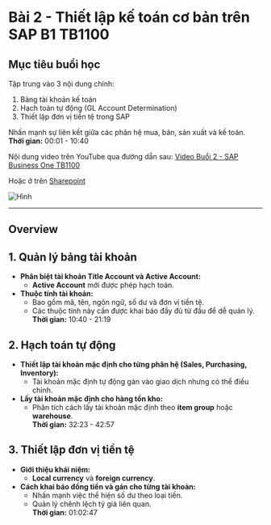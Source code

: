 # Bài 2 - Thiết lập kế toán cơ bản trên SAP B1 TB1100

## Mục tiêu buổi học
Tập trung vào 3 nội dung chính:
1. Bảng tài khoản kế toán
2. Hạch toán tự động (GL Account Determination)
3. Thiết lập đơn vị tiền tệ trong SAP

Nhấn mạnh sự liên kết giữa các phân hệ mua, bán, sản xuất và kế toán.  
**Thời gian:** 00:01 - 10:40

Nội dung video trên YouTube qua đường dẫn sau:
[Video Buổi 2 - SAP Business One TB1100](https://youtu.be/hhgoNmPgikA?si=LUR3WeRkWe6FYB9N)

Hoặc ở trên [Sharepoint](https://foxai.sharepoint.com/:f:/s/TaiLieuTTSXFoxAI/ErmZyUSLwINOnMl07xPugOUBXEf8v3Gdq4_OtyKs-3lJcQ?e=lAmQcF)

![Hình](https://i.ytimg.com/vi/hhgoNmPgikA/maxresdefault.jpg)

---

## Overview
## 1. Quản lý bảng tài khoản
- **Phân biệt tài khoản Title Account và Active Account:**  
  - **Active Account** mới được phép hạch toán.
- **Thuộc tính tài khoản:**  
  - Bao gồm mã, tên, ngôn ngữ, số dư và đơn vị tiền tệ.
  - Các thuộc tính này cần được khai báo đầy đủ từ đầu để dễ quản lý.  
**Thời gian:** 10:40 - 21:19

## 2. Hạch toán tự động
- **Thiết lập tài khoản mặc định cho từng phân hệ (Sales, Purchasing, Inventory):**  
  - Tài khoản mặc định tự động gán vào giao dịch nhưng có thể điều chỉnh.
- **Lấy tài khoản mặc định cho hàng tồn kho:**  
  - Phân tích cách lấy tài khoản mặc định theo **item group** hoặc **warehouse**.  
**Thời gian:** 32:23 - 42:57

## 3. Thiết lập đơn vị tiền tệ
- **Giới thiệu khái niệm:**  
  - **Local currency** và **foreign currency**.
- **Cách khai báo đồng tiền và gán cho từng tài khoản:**  
  - Nhấn mạnh việc thể hiện số dư theo loại tiền.
  - Quản lý chênh lệch tỷ giá liên quan.  
**Thời gian:** 01:02:47
